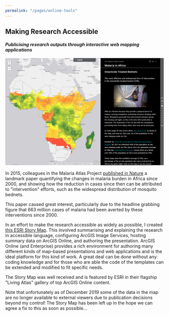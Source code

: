 ```yaml
---
permalink: "/pages/online-tools"
---
```


## Making Research Accessible

#### *Publicising research outputs through interactive web mapping applications*

<img src="../images/agol/story-map.png?raw=true"/>

In 2015, colleagues in the Malaria Atlas Project <a href="http://www.nature.com/doifinder/10.1038/nature15535" target="_blank">published in Nature</a> a landmark paper quantifying the changes in malaria burden in Africa since 2000, and showing how the reduction in cases since then can be attributed to "intervention" efforts, such as the widespread distribution of mosquito bednets. 

This paper caused great interest, particularly due to the headline grabbing figure that 663 million cases of malaria had been averted by these interventions since 2000.

In an effort to make the research accessible as widely as possible, I created <a href="https://oxforduni.maps.arcgis.com/apps/MapJournal/index.html?appid=77e0052c6e6146caaf1114c6268d274a" target="_blank">this ESRI Story Map</a>. This involved summarising and explaining the research in accessible language, configuring ArcGIS Image Services, hosting summary data on ArcGIS Online, and authoring the presentation. ArcGIS Online (and Enterprise) provides a rich environment for authoring many different kinds of map-based presentations and web applications and is the ideal platform for this kind of work. A great deal can be done without any coding knowledge and for those who are able the code of the templates can be extended and modified to fit specific needs.

The Story Map was well received and is featured by ESRI in their flagship "Living Atlas" gallery of top ArcGIS Online content. 

Note that unfortunately as of December 2019 some of the data in the map are no longer available to external viewers due to publication decisions beyond my control! The Story Map has been left up in the hope we can agree a fix to this as soon as possible...